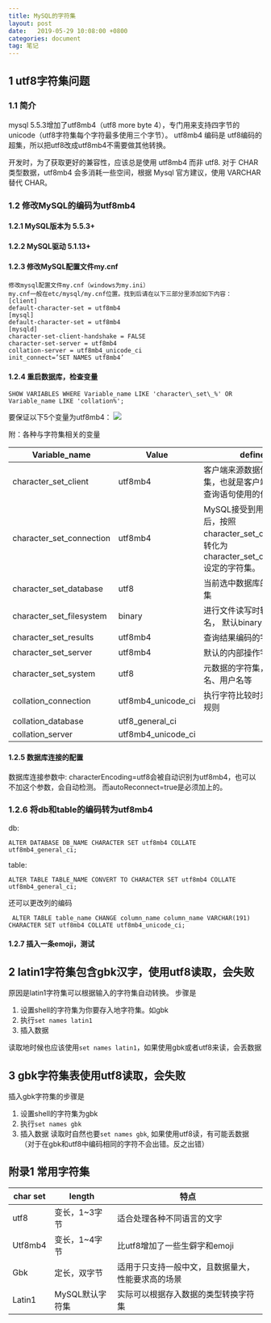 ```yaml
---
title: MySQL的字符集
layout: post
date:   2019-05-29 10:08:00 +0800
categories: document
tag: 笔记
---
```


## 1 utf8字符集问题
### 1.1 简介
mysql 5.5.3增加了utf8mb4（utf8 more byte 4），专门用来支持四字节的unicode（utf8字符集每个字符最多使用三个字节）。 utf8mb4 编码是 utf8编码的超集，所以把utf8改成utf8mb4不需要做其他转换。

开发时，为了获取更好的兼容性，应该总是使用 utf8mb4 而非 utf8.  对于 CHAR 类型数据，utf8mb4 会多消耗一些空间，根据 Mysql 官方建议，使用 VARCHAR  替代 CHAR。

### 1.2 修改MySQL的编码为utf8mb4
#### 1.2.1 MySQL版本为 5.5.3+

#### 1.2.2 MySQL驱动 5.1.13+

#### 1.2.3 修改MySQL配置文件my.cnf
```
修改mysql配置文件my.cnf（windows为my.ini）
my.cnf一般在etc/mysql/my.cnf位置。找到后请在以下三部分里添加如下内容：
[client]
default-character-set = utf8mb4
[mysql]
default-character-set = utf8mb4
[mysqld]
character-set-client-handshake = FALSE
character-set-server = utf8mb4
collation-server = utf8mb4_unicode_ci
init_connect=’SET NAMES utf8mb4’
```
#### 1.2.4 重启数据库，检查变量
```
SHOW VARIABLES WHERE Variable_name LIKE 'character\_set\_%' OR Variable_name LIKE 'collation%';
```
要保证以下5个变量为utf8mb4：
![](media/15571962426038/15571964982291.jpg)

附：各种与字符集相关的变量

| Variable_name            | Value              |define |
| --- | --- | --- |
| character_set_client     | utf8mb4            | 客户端来源数据使用的字符集，也就是客户端发过来的查询语句使用的什么字符集 |
| character_set_connection | utf8mb4            | MySQL接受到用户查询后，按照character_set_client将其转化为character_set_connection设定的字符集。|
| character_set_database   | utf8               | 当前选中数据库的默认字符集 |
| character_set_filesystem | binary             | 进行文件读写时转换文件名， 默认binary为不转换 | 
| character_set_results    | utf8mb4            | 查询结果编码的字符集 | 
| character_set_server     | utf8mb4            | 默认的内部操作字符集 | 
| character_set_system     | utf8               | 元数据的字符集，如库表名、用户名等 | 
| collation_connection     | utf8mb4_unicode_ci | 执行字符比较时采用的编码规则 | 
| collation_database       | utf8_general_ci    | | 
| collation_server         | utf8mb4_unicode_ci | |


#### 1.2.5 数据库连接的配置
数据库连接参数中:
characterEncoding=utf8会被自动识别为utf8mb4，也可以不加这个参数，会自动检测。
而autoReconnect=true是必须加上的。

### 1.2.6 将db和table的编码转为utf8mb4
db:
```
ALTER DATABASE DB_NAME CHARACTER SET utf8mb4 COLLATE utf8mb4_general_ci;
```

table:
```
ALTER TABLE TABLE_NAME CONVERT TO CHARACTER SET utf8mb4 COLLATE utf8mb4_general_ci; 
```

还可以更改列的编码
```
 ALTER TABLE table_name CHANGE column_name column_name VARCHAR(191) CHARACTER SET utf8mb4 COLLATE utf8mb4_unicode_ci;  
```

#### 1.2.7 插入一条emoji，测试


## 2 latin1字符集包含gbk汉字，使用utf8读取，会失败
原因是latin1字符集可以根据输入的字符集自动转换。 步骤是
1. 设置shell的字符集为你要存入地字符集。如gbk
2. 执行```set names latin1```
3. 插入数据

读取地时候也应该使用```set names latin1```，如果使用gbk或者utf8来读，会丢数据
## 3 gbk字符集表使用utf8读取，会失败
插入gbk字符集的步骤是
1. 设置shell的字符集为gbk
2. 执行```set names gbk```
3. 插入数据
读取时自然也要```set names gbk```, 如果使用utf8读，有可能丢数据（对于在gbk和utf8中编码相同的字符不会出错。反之出错）

## 附录1 常用字符集

| char set | length | 特点 |
| --- | --- | --- |
| utf8 | 变长，1~3字节 | 适合处理各种不同语言的文字 |
| Utf8mb4 | 变长，1~4字节 | 比utf8增加了一些生僻字和emoji |
| Gbk | 定长，双字节 | 适用于只支持一般中文，且数据量大，性能要求高的场景 |
| Latin1 | MySQL默认字符集 | 实际可以根据存入数据的类型转换字符集 |

